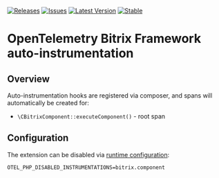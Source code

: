 [![Releases](https://img.shields.io/badge/releases-purple)](https://github.com/Uru-ruru/opentelemetry-auto-bitrix-component/releases)
[![Issues](https://img.shields.io/badge/issues-pink)](https://github.com/Uru-ruru/opentelemetry-auto-bitrix-component/issues)
[![Latest Version](http://poser.pugx.org/Uru-ruru/opentelemetry-auto-bitrix-component/v/unstable)](https://packagist.org/packages/Uru-ruru/opentelemetry-auto-bitrix-component/)
[![Stable](http://poser.pugx.org/Uru-ruru/opentelemetry-auto-bitrix-component/v/stable)](https://packagist.org/packages/Uru-ruru/opentelemetry-auto-bitrix-component/)

# OpenTelemetry Bitrix Framework auto-instrumentation

## Overview
Auto-instrumentation hooks are registered via composer, and spans will automatically be created for:
- `\CBitrixComponent::executeComponent()` - root span

## Configuration

The extension can be disabled via [runtime configuration](https://opentelemetry.io/docs/instrumentation/php/sdk/#configuration):

```shell
OTEL_PHP_DISABLED_INSTRUMENTATIONS=bitrix.component
```
